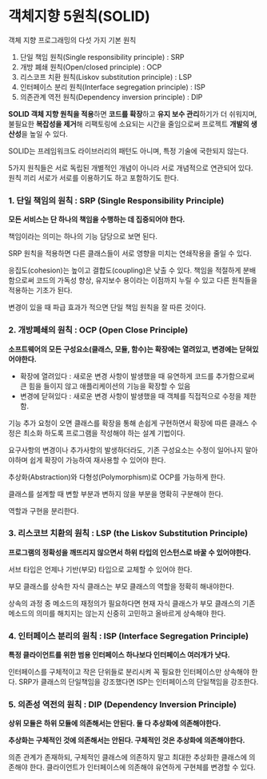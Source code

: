# 객체지향 5원칙(SOLID)

객체 지향 프로그래밍의 다섯 가지 기본 원칙

1. 단일 책임 원칙(Single responsibility principle) : SRP
2. 개방 폐쇄 원칙(Open/closed principle) : OCP
3. 리스코프 치환 원칙(Liskov substitution principle) : LSP
4. 인터페이스 분리 원칙(Interface segregation principle) : ISP
5. 의존관계 역전 원칙(Dependency inversion principle) : DIP

**SOLID 객체 지향 원칙을 적용**하면 **코드를 확장**하고 **유지 보수 관리**하기가 더 쉬워지며, 불필요한 **복잡성을 제거**해 리팩토링에 소요되는 시간을 줄임으로써 프로젝트 **개발의 생산성**을 높일 수 있다.

SOLID는 프레임워크도 라이브러리의 패턴도 아니며, 특정 기술에 국한되지 않는다.

5가지 원칙들은 서로 독립된 개별적인 개념이 아니라 서로 개념적으로 연관되어 있다. 원칙 끼리 서로가 서로를 이용하기도 하고 포함하기도 한다.

### 1. 단일 책임의 원칙 : SRP (Single Responsibility Principle)

**모든 서비스는 단 하나의 책임을 수행하는 데 집중되어야 한다.**

책임이라는 의미는 하나의 기능 담당으로 보면 된다.

SRP 원칙을 적용하면 다른 클래스들이 서로 영향을 미치는 연쇄작용을 줄일 수 있다.

응집도(cohesion)는 높이고 결합도(coupling)은 낮출 수 있다. 책임을 적절하게 분배함으로써 코드의 가독성 향상, 유지보수 용이라는 이점까지 누릴 수 있고 다른 원칙들을 적용하는 기초가 된다.

변경이 있을 때 파급 효과가 적으면 단일 책임 원칙을 잘 따른 것이다.

### 2. 개방폐쇄의 원칙 : OCP (Open Close Principle)

**소프트웨어의 모든 구성요소(클래스, 모듈, 함수)는 확장에는 열려있고, 변경에는 닫혀있어야한다.**

- 확장에 열려있다 : 새로운 변경 사항이 발생했을 때 유연하게 코드를 추가함으로써 큰 힘을 들이지 않고 애플리케이션의 기능을 확장할 수 있음
- 변경에 닫혀있다 : 새로운 변경 사항이 발생했을 때 객체를 직접적으로 수정을 제한함.

기능 추가 요청이 오면 클래스를 확장을 통해 손쉽게 구현하면서 확장에 따른 클래스 수정은 최소화 하도록 프로그램을 작성해야 하는 설계 기법이다.

요구사항의 변경이나 추가사항의 발생하더라도, 기존 구성요소는 수정이 일어나지 말아야하며 쉽게 확장이 가능하여 재사용할 수 있어야 한다.

추상화(Abstraction)와 다형성(Polymorphism)로 OCP를 가능하게 한다.

클래스를 설계할 때 변할 부분과 변하지 않을 부분을 명확히 구분해야 한다.

역할과 구현을 분리한다.

### 3. 리스코브 치환의 원칙 : LSP (the Liskov Substitution Principle)

**프로그램의 정확성을 깨뜨리지 않으면서 하위 타입의 인스턴스로 바꿀 수 있어야한다.**

서브 타입은 언제나 기반(부모) 타입으로 교체할 수 있어야 한다.

부모 클래스를 상속한 자식 클래스는 부모 클래스의 역할을 정확히 해내야한다.

상속의 과정 중 메소드의 재정의가 필요하다면 현재 자식 클래스가 부모 클래스의 기존 메소드의 의미를 해치지는 않는지 신중히 고민하고 올바르게 상속해야 한다.

### 4. 인터페이스 분리의 원칙 : ISP (Interface Segregation Principle)

**특정 클라이언트를 위한 범용 인터페이스 하나보다 인터페이스 여러개가 낫다.**

인터페이스를 구체적이고 작은 단위들로 분리시켜 꼭 필요한 인터페이스만 상속해야 한다. SRP가 클래스의 단일책임을 강조했다면 ISP는 인터페이스의 단일책임을 강조한다.

### 5. 의존성 역전의 원칙 : DIP (Dependency Inversion Principle)

**상위 모듈은 하위 모듈에 의존해서는 안된다. 둘 다 추상화에 의존해야한다.**

**추상화는 구체적인 것에 의존해서는 안된다. 구체적인 것은 추상화에 의존해야한다.**

의존 관계가 존재하되, 구체적인 클래스에 의존하지 말고 최대한 추상화한 클래스에 의존해야 한다. 클라이언트가 인터페이스에 의존해야 유연하게 구현체를 변경할 수 있다.
